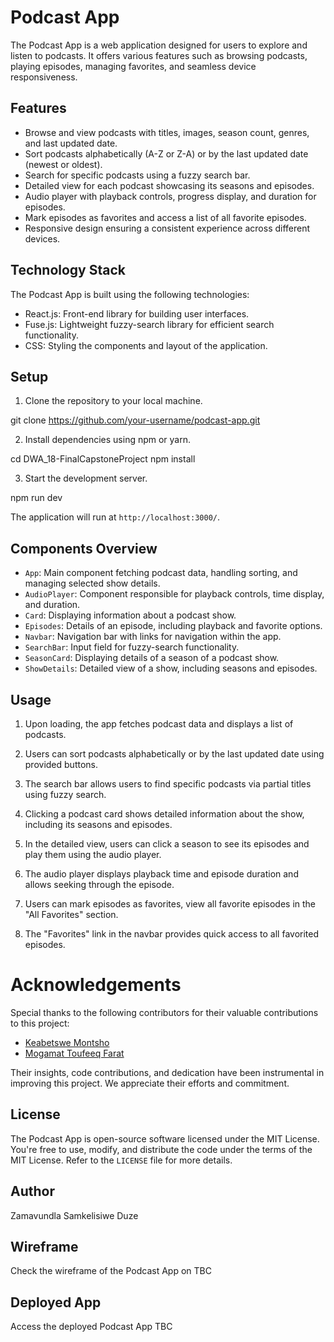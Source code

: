# Podcast App

The Podcast App is a web application designed for users to explore and listen to podcasts. It offers various features such as browsing podcasts, playing episodes, managing favorites, and seamless device responsiveness.

## Features

- Browse and view podcasts with titles, images, season count, genres, and last updated date.
- Sort podcasts alphabetically (A-Z or Z-A) or by the last updated date (newest or oldest).
- Search for specific podcasts using a fuzzy search bar.
- Detailed view for each podcast showcasing its seasons and episodes.
- Audio player with playback controls, progress display, and duration for episodes.
- Mark episodes as favorites and access a list of all favorite episodes.
- Responsive design ensuring a consistent experience across different devices.

## Technology Stack

The Podcast App is built using the following technologies:

- React.js: Front-end library for building user interfaces.
- Fuse.js: Lightweight fuzzy-search library for efficient search functionality.
- CSS: Styling the components and layout of the application.

## Setup

1. Clone the repository to your local machine.

git clone https://github.com/your-username/podcast-app.git

2. Install dependencies using npm or yarn.

cd DWA_18-FinalCapstoneProject
npm install

3. Start the development server.

npm run dev

The application will run at `http://localhost:3000/`.

## Components Overview

- `App`: Main component fetching podcast data, handling sorting, and managing selected show details.
- `AudioPlayer`: Component responsible for playback controls, time display, and duration.
- `Card`: Displaying information about a podcast show.
- `Episodes`: Details of an episode, including playback and favorite options.
- `Navbar`: Navigation bar with links for navigation within the app.
- `SearchBar`: Input field for fuzzy-search functionality.
- `SeasonCard`: Displaying details of a season of a podcast show.
- `ShowDetails`: Detailed view of a show, including seasons and episodes.

## Usage

1. Upon loading, the app fetches podcast data and displays a list of podcasts.

2. Users can sort podcasts alphabetically or by the last updated date using provided buttons.

3. The search bar allows users to find specific podcasts via partial titles using fuzzy search.

4. Clicking a podcast card shows detailed information about the show, including its seasons and episodes.

5. In the detailed view, users can click a season to see its episodes and play them using the audio player.

6. The audio player displays playback time and episode duration and allows seeking through the episode.

7. Users can mark episodes as favorites, view all favorite episodes in the "All Favorites" section.

8. The "Favorites" link in the navbar provides quick access to all favorited episodes.

# Acknowledgements

Special thanks to the following contributors for their valuable contributions to this project:

- [Keabetswe Montsho](https://github.com/MVURICE)
- [Mogamat Toufeeq Farat](https://github.com/Toufeeq1)

Their insights, code contributions, and dedication have been instrumental in improving this project. We appreciate their efforts and commitment.


## License

The Podcast App is open-source software licensed under the MIT License. You're free to use, modify, and distribute the code under the terms of the MIT License. Refer to the `LICENSE` file for more details.

## Author

Zamavundla Samkelisiwe Duze

## Wireframe

Check the wireframe of the Podcast App on TBC

## Deployed App

Access the deployed Podcast App TBC